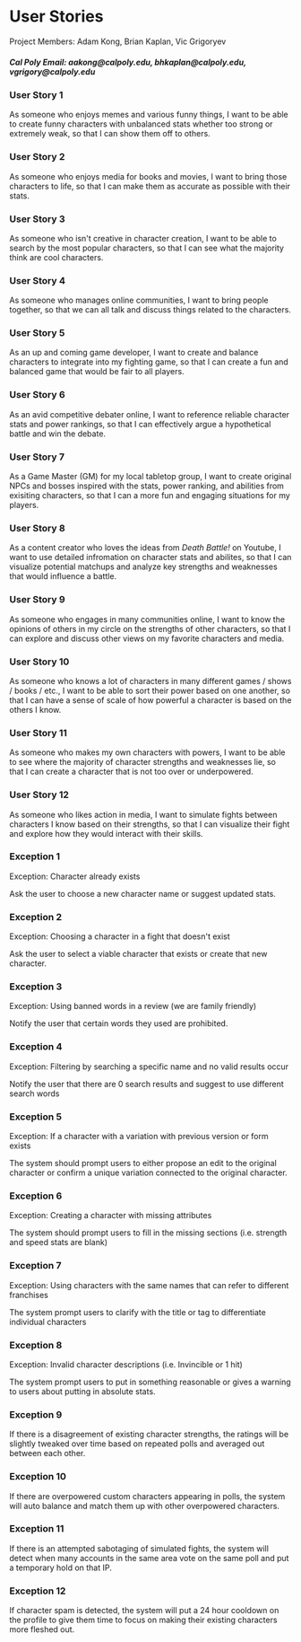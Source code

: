 <h1>User Stories</h1>

<p>Project Members: Adam Kong, Brian Kaplan, Vic Grigoryev</p>

<h5>Cal Poly Email: aakong@calpoly.edu, bhkaplan@calpoly.edu, vgrigory@calpoly.edu</h5>

<h3>User Story 1</h3>

As someone who enjoys memes and various funny things, I want to be able to create funny characters with unbalanced stats whether too strong or extremely weak, so that I can show them off to others.

<h3>User Story 2</h3>

As someone who enjoys media for books and movies, I want to bring those characters to life, so that I can make them as accurate as possible with their stats.

<h3>User Story 3</h3>

As someone who isn't creative in character creation, I want to be able to search by the most popular characters, so that I can see what the majority think are cool characters.

<h3>User Story 4</h3>

As someone who manages online communities, I want to bring people together, so that we can all talk and discuss things related to the characters.

<h3>User Story 5</h3>

As an up and coming game developer, I want to create and balance characters to integrate into my fighting game, so that I can create a fun and balanced game that would be fair to all players.

<h3>User Story 6</h3>

As an avid competitive debater online, I want to reference reliable character stats and power rankings, so that I can effectively argue a hypothetical battle and win the debate. 

<h3>User Story 7</h3>

As a Game Master (GM) for my local tabletop group, I want to create original NPCs and bosses inspired with the stats, power ranking, and abilities from exisiting characters, so that I can a more fun and engaging situations for my players.

<h3>User Story 8</h3>

As a content creator who loves the ideas from _Death Battle!_ on Youtube, I want to use detailed infromation on character stats and abilites, so that I can visualize potential matchups and analyze key strengths and weaknesses that would influence a battle.

<h3>User Story 9</h3>
As someone who engages in many communities online, I want to know the opinions of others in my circle on the strengths of other characters, so that I can explore and discuss other views on my favorite characters and media.

<h3>User Story 10</h3>
As someone who knows a lot of characters in many different games / shows / books / etc., I want to be able to sort their power based on one another, so that I can have a sense of scale of how powerful a character is based on the others I know.

<h3>User Story 11</h3>
As someone who makes my own characters with powers, I want to be able to see where the majority of character strengths and weaknesses lie, so that I can create a character that is not too over or underpowered.

<h3>User Story 12</h3>
As someone who likes action in media, I want to simulate fights between characters I know based on their strengths, so that I can visualize their fight and explore how they would interact with their skills.

<h3>Exception 1</h3>

Exception: Character already exists

Ask the user to choose a new character name or suggest updated stats.

<h3>Exception 2</h3>

Exception: Choosing a character in a fight that doesn't exist

Ask the user to select a viable character that exists or create that new character.

<h3>Exception 3</h3>

Exception: Using banned words in a review (we are family friendly)

Notify the user that certain words they used are prohibited.

<h3>Exception 4</h3>

Exception: Filtering by searching a specific name and no valid results occur

Notify the user that there are 0 search results and suggest to use different search words

<h3>Exception 5</h3>

Exception: If a character with a variation with previous version or form exists 

The system should prompt users to either propose an edit to the original character or confirm a unique variation connected to the original character.

<h3>Exception 6</h3>

Exception: Creating a character with missing attributes

The system should prompt users to fill in the missing sections (i.e. strength and speed stats are blank)

<h3>Exception 7</h3>

Exception: Using characters with the same names that can refer to different franchises

The system prompt users to clarify with the title or tag to differentiate individual characters

<h3>Exception 8</h3>

Exception: Invalid character descriptions (i.e. Invincible or 1 hit)

The system prompt users to put in something reasonable or gives a warning to users about putting in absolute stats.

<h3>Exception 9</h3>
If there is a disagreement of existing character strengths, the ratings will be slightly tweaked over time based on repeated polls and averaged out between each other.

<h3>Exception 10</h3>
If there are overpowered custom characters appearing in polls, the system will auto balance and match them up with other overpowered characters.

<h3>Exception 11</h3>
If there is an attempted sabotaging of simulated fights, the system will detect when many accounts in the same area vote on the same poll and put a temporary hold on that IP.

<h3>Exception 12</h3>
If character spam is detected, the system will put a 24 hour cooldown on the profile to give them time to focus on making their existing characters more fleshed out.
